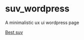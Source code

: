 # suv_wordpress
A minimalistic ux ui wordpress page 

[Best suv ](https://dev-best-crossover-suv.pantheonsite.io)
